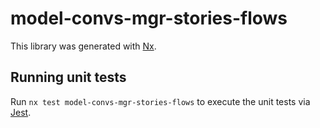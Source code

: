 # model-convs-mgr-stories-flows

This library was generated with [Nx](https://nx.dev).

## Running unit tests

Run `nx test model-convs-mgr-stories-flows` to execute the unit tests via [Jest](https://jestjs.io).

